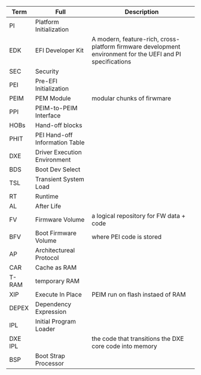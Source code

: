|Term|Full|Description|
|-|-|-|
|PI|Platform Initialization||
|EDK|EFI Developer Kit|A modern, feature-rich, cross-platform firmware development environment for the UEFI and PI specifications|
|SEC|Security||
|PEI|Pre-EFI Initialization||
|PEIM|PEM Module|modular chunks of firwmare|
|PPI|PEIM-to-PEIM Interface||
|HOBs|Hand-off blocks||
|PHIT|PEI Hand-off Information Table||
|DXE|Driver Execution Environment||
|BDS|Boot Dev Select||
|TSL|Transient System Load||
|RT|Runtime||
|AL|After Life||
|FV|Firmware Volume|a logical repository for FW data + code|
|BFV|Boot Firmware Volume|where PEI code is stored|
|AP|Architectureal Protocol||
|CAR|Cache as RAM||
|T-RAM|temporary RAM||
|XIP|Execute In Place|PEIM run on flash instaed of RAM|
|DEPEX|Dependency Expression||
|IPL|Initial Program Loader||
|DXE IPL||the code that transitions the DXE core code into memory|
|BSP|Boot Strap Processor|
